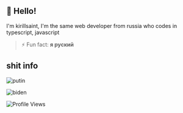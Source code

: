 
## 👋 Hello!

I'm kirillsaint, I'm the same web developer from russia who codes in typescript, javascript

>⚡ Fun fact: **я руский**

## shit info

![putin](https://github-readme-stats.vercel.app/api?username=kirillsaint&show_icons=true&&theme=tokyonight)

![​biden​](https://github-readme-stats.vercel.app/api/top-langs/?username=kirillsaint&layout=compact&theme=dark)

![Profile Views](https://hits.seeyoufarm.com/api/count/incr/badge.svg?url=https://github.com/kirillsaint/&title=Profile%20Views)

<!--
**kirillsaint/kirillsaint** is a ✨ _special_ ✨ repository because its `README.md` (this file) appears on your GitHub profile.

Here are some ideas to get you started:

- 🔭 I’m currently working on ...
- 🌱 I’m currently learning ...
- 👯 I’m looking to collaborate on ...
- 🤔 I’m looking for help with ...
- 💬 Ask me about ...
- 📫 How to reach me: ...
- 😄 Pronouns: ...
- ⚡ Fun fact: ...
-->
